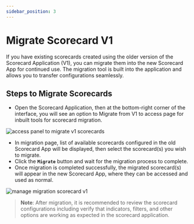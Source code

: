 ```yaml
---
sidebar_position: 3
---
```

# Migrate Scorecard V1

If you have existing scorecards created using the older version of the Scorecard Application (V1), you can migrate them into the new Scorecard App for continued use. The migration tool is built into the application and allows you to transfer configurations seamlessly.

## Steps to Migrate Scorecards
- Open the Scorecard Application, then  at the bottom-right corner of the interface, you will see an option to Migrate from V1 to access page for inbuilt tools for scorecard migration.

![access panel to migrate v1 scorecards](/img/scorecard/access-panel-to-migrate-v1-scorecards.png)


- In migration page, list of available scorecards configured in the old Scorecard App will be displayed, then select the scorecard(s) you wish to migrate.
- Click the **`Migrate`** button and wait for the migration process to complete.
- Once migration is completed successfully, the migrated scorecard(s) will appear in the new Scorecard App, where they can be accessed and used as normal.

![manage migration scorecard v1](/img/scorecard/manage-migration-scorecard-v1.png)

> **Note**: After migration, it is recommended to review the scorecard configurations including verify that indicators, filters, and other options are working as expected in the scorecard application.
